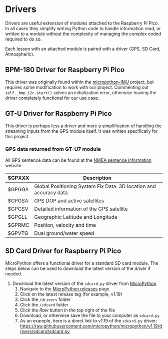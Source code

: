 # Drivers

Drivers are useful extension of modules attached to the Raspberry Pi Pico. In all cases they simplify writing Python code to handle information read, or written to a module without the complexity of managing the complex coded required to do so.

Each lesson with an attached module is paired with a driver (GPS, SD Card, Atmospheric).

## BPM-180 Driver for Raspberry Pi Pico

This driver was originally found within the [micropython-IMU](https://github.com/micropython-IMU/micropython-bmp180) project, but requires some modification to work with our project. Commenting out `self._bmp_i2c.start()` solves an initialization error, otherwise leaving the driver completely functional for our use case.

## GT-U Driver for Raspberry Pi Pico

This driver is perhaps less a driver and more a simplification of handling the streaming inputs from the GPS module itself. It was written specifically for this project.

### GPS data returned from GT-U7 module

All GPS sentence data can be found at the [NMEA sentence information](http://aprs.gids.nl/nmea/) website.

|$GPXXX  | Description |
| ------ | ----------- |
| $GPGGA | Global Positioning System Fix Data. 3D location and accuracy data. |
| $GPGSA | GPS DOP and active satellites |
| $GPGSV | Detailed information of the GPS satellite |
| $GPGLL | Geographic Latitude and Longitude |
| $GPRMC | Position, velocity and time |
| $GPVTG | Dual ground/water speed |

## SD Card Driver for Raspberry Pi Pico

MicroPython offers a functional driver for a standard SD card module. The steps below can be used to download the latest version of the driver if needed.

1. Download the latest version of the `sdcard.py` driver from [MicroPython](https://github.com/micropython/micropython)
    1. Navigate to the [MicroPython releases](https://github.com/micropython/micropython/releases/) page.
    1. Click on the latest release tag (for example, v1.19)
    1. Click the `/drivers` folder
    1. Click the `/sdcard` folder
    1. Click the _Raw_ button in the top right of the file
    1. Download, or otherwise save the file to your computer as `sdcard.py`
    1. As an example, here is a direct link to v1.19 of the `sdcard.py` driver: https://raw.githubusercontent.com/micropython/micropython/v1.19/drivers/sdcard/sdcard.py
